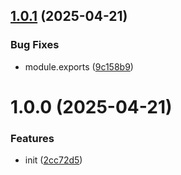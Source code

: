 ## [1.0.1](https://github.com/menelai/eslint/compare/v1.0.0...v1.0.1) (2025-04-21)


### Bug Fixes

* module.exports ([9c158b9](https://github.com/menelai/eslint/commit/9c158b9cec45a3eb2109c2a26f7b29ba4c33eece))

# 1.0.0 (2025-04-21)


### Features

* init ([2cc72d5](https://github.com/menelai/eslint/commit/2cc72d53efe13f5c6a2dfd5f9fe0459bc2e478c0))

